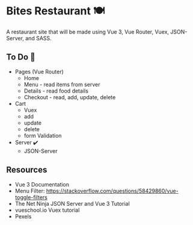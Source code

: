 # Bites Restaurant 🍽

A restaurant site that will be made using Vue 3, Vue Router, Vuex, JSON-Server, and SASS.

## To Do 📌
* Pages (Vue Router)
    * Home
    * Menu - read items from server
    * Details - read food details
    * Checkout - read, add, update, delete
* Cart
    * Vuex
    * add
    * update
    * delete
    * form Validation
* Server ✔️
    * JSON-Server

## Resources
* Vue 3 Documentation
* Menu Filter: https://stackoverflow.com/questions/58429860/vue-toggle-filters
* The Net Ninja JSON Server and Vue 3 Tutorial
* vueschool.io Vuex tutorial
* Pexels
